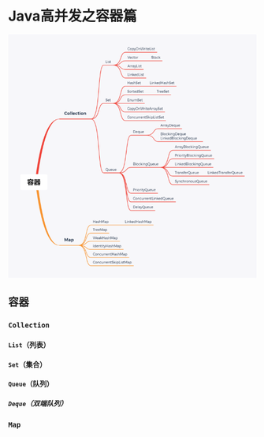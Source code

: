 # Java高并发之容器篇

![](images\容器.png)



## 容器

### `Collection`

#### `List`（列表）

#### `Set`（集合）

#### `Queue`（队列）

##### `Deque`（双端队列）

### `Map`

